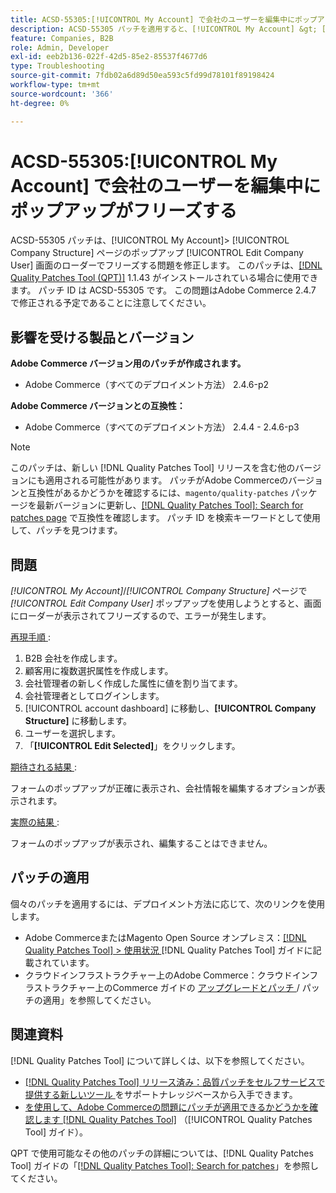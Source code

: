 ```yaml
---
title: ACSD-55305:[!UICONTROL My Account] で会社のユーザーを編集中にポップアップがフリーズする
description: ACSD-55305 パッチを適用すると、[!UICONTROL My Account] &gt; [!UICONTROL Company Structure] ページのポップアップ [!UICONTROL Edit Company User] 画面のローダーでフリーズするAdobe Commerceの問題が修正されます。
feature: Companies, B2B
role: Admin, Developer
exl-id: eeb2b136-022f-42d5-85e2-85537f4677d6
type: Troubleshooting
source-git-commit: 7fdb02a6d89d50ea593c5fd99d78101f89198424
workflow-type: tm+mt
source-wordcount: '366'
ht-degree: 0%

---
```


# ACSD-55305:[!UICONTROL My Account] で会社のユーザーを編集中にポップアップがフリーズする

ACSD-55305 パッチは、[!UICONTROL My Account]> [!UICONTROL Company Structure] ページのポップアップ [!UICONTROL Edit Company User] 画面のローダーでフリーズする問題を修正します。 このパッチは、[[!DNL Quality Patches Tool (QPT)]](https://experienceleague.adobe.com/ja/docs/commerce-operations/tools/quality-patches-tool/quality-patches-tool-to-self-serve-quality-patches) 1.1.43 がインストールされている場合に使用できます。 パッチ ID は ACSD-55305 です。 この問題はAdobe Commerce 2.4.7 で修正される予定であることに注意してください。

## 影響を受ける製品とバージョン

**Adobe Commerce バージョン用のパッチが作成されます。**

* Adobe Commerce（すべてのデプロイメント方法） 2.4.6-p2

**Adobe Commerce バージョンとの互換性：**

* Adobe Commerce（すべてのデプロイメント方法） 2.4.4 - 2.4.6-p3

>[!NOTE]
>
>このパッチは、新しい [!DNL Quality Patches Tool] リリースを含む他のバージョンにも適用される可能性があります。 パッチがAdobe Commerceのバージョンと互換性があるかどうかを確認するには、`magento/quality-patches` パッケージを最新バージョンに更新し、[[!DNL Quality Patches Tool]: Search for patches page](https://experienceleague.adobe.com/tools/commerce-quality-patches/index.html?lang=ja) で互換性を確認します。 パッチ ID を検索キーワードとして使用して、パッチを見つけます。

## 問題

*[!UICONTROL My Account]*/*[!UICONTROL Company Structure]* ページで *[!UICONTROL Edit Company User]* ポップアップを使用しようとすると、画面にローダーが表示されてフリーズするので、エラーが発生します。

<u> 再現手順 </u>:

1. B2B 会社を作成します。
1. 顧客用に複数選択属性を作成します。
1. 会社管理者の新しく作成した属性に値を割り当てます。
1. 会社管理者としてログインします。
1. [!UICONTROL account dashboard] に移動し、**[!UICONTROL Company Structure]** に移動します。
1. ユーザーを選択します。
1. 「**[!UICONTROL Edit Selected]**」をクリックします。

<u> 期待される結果 </u>:

フォームのポップアップが正確に表示され、会社情報を編集するオプションが表示されます。

<u> 実際の結果 </u>:

フォームのポップアップが表示され、編集することはできません。

## パッチの適用

個々のパッチを適用するには、デプロイメント方法に応じて、次のリンクを使用します。

* Adobe CommerceまたはMagento Open Source オンプレミス：[[!DNL Quality Patches Tool] > 使用状況 ](/help/tools/quality-patches-tool/usage.md) [!DNL Quality Patches Tool] ガイドに記載されています。
* クラウドインフラストラクチャー上のAdobe Commerce：クラウドインフラストラクチャー上のCommerce ガイドの [ アップグレードとパッチ ](https://experienceleague.adobe.com/docs/commerce-cloud-service/user-guide/develop/upgrade/apply-patches.html?lang=ja)/ パッチの適用」を参照してください。

## 関連資料

[!DNL Quality Patches Tool] について詳しくは、以下を参照してください。

* [[!DNL Quality Patches Tool]  リリース済み：品質パッチをセルフサービスで提供する新しいツール ](https://experienceleague.adobe.com/ja/docs/commerce-operations/tools/quality-patches-tool/quality-patches-tool-to-self-serve-quality-patches) をサポートナレッジベースから入手できます。
* [ を使用して、Adobe Commerceの問題にパッチが適用できるかどうかを確認します  [!DNL Quality Patches Tool]](/help/tools/quality-patches-tool/patches-available-in-qpt/check-patch-for-magento-issue-with-magento-quality-patches.md) （[!UICONTROL Quality Patches Tool] ガイド）。


QPT で使用可能なその他のパッチの詳細については、[!DNL Quality Patches Tool] ガイドの「[[!DNL Quality Patches Tool]: Search for patches](https://experienceleague.adobe.com/tools/commerce-quality-patches/index.html?lang=ja)」を参照してください。
